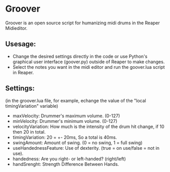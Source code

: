 # Groover

Groover is an open source script for humanizing midi drums in the Reaper Midieditor.

## Usesage:

- Change the desired settings directly in the code or use Python's graphical user interface (goover.py) outside of Reaper to make changes.
- Select the notes you want in the midi editor and run the goover.lua script in Reaper.

## Settings:
(in the groover.lua file, for example, echange the value of the "local timingVariation" variable)

- maxVelocity: Drummer's maximum volume. (0-127)
- minVelocity: Drummer's minimum volume. (0-127)
- velocityVariation: How much is the intensity of the drum hit change, if 10 then 20 in total.
- timingVariation: 20 = +- 20ms, So a total is 40ms.
- swingAmount: Amount of swing. (0 = no swing, 1 = full swing)
- useHandednessFeature: Use of dexterity. (true = on use/false = not in use).
- handedness: Are you right- or left-handed? (right/left)
- handSrenght: Strength Difference Between Hands.
